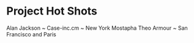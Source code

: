 Project Hot Shots
=======================

Alan Jackson ~ Case-inc.cm ~ New York
Mostapha
Theo Armour ~ San Francisco and Paris